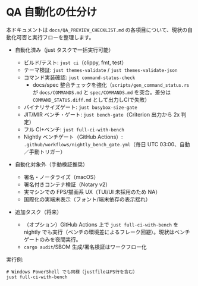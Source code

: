 # QA 自動化の仕分け

本ドキュメントは `docs/QA_PREVIEW_CHECKLIST.md` の各項目について、現状の自動化可否と実行フローを整理します。

- 自動化済み（just タスクで一括実行可能）
  - ビルド/テスト: `just ci`（clippy, fmt, test）
  - テーマ検証: `just themes-validate` / `just themes-validate-json`
  - コマンド実装確認: `just command-status-check`
    - docs/spec 整合チェックを強化（`scripts/gen_command_status.rs` が `docs/COMMANDS.md` と `spec/COMMANDS.md` を突合。差分は `COMMAND_STATUS.diff.md` として出力しCIで失敗）
  - バイナリサイズゲート: `just busybox-size-gate`
  - JIT/MIR ベンチ・ゲート: `just bench-gate`（Criterion 出力から 2x 判定）
  - フル CI+ベンチ: `just full-ci-with-bench`
  - Nightly ベンチゲート（GitHub Actions）: `.github/workflows/nightly_bench_gate.yml`（毎日 UTC 03:00、自動／手動トリガー）

- 自動化対象外（手動検証推奨）
  - 署名・ノータライズ（macOS）
  - 署名付きコンテナ検証（Notary v2）
  - 実マシンでの FPS/描画系 UX（TUI/UI 未採用のため NA）
  - 国際化の実端末表示（フォント/端末依存の表示揺れ）

- 追加タスク（将来）
  - （オプション）GitHub Actions 上で `just full-ci-with-bench` を nightly でも実行（ベンチの環境差によるフレーク回避）。現状はベンチゲートのみを夜間実行。
  - `cargo audit`/SBOM 生成/署名検証はワークフロー化

実行例:

```
# Windows PowerShell でも同様（justfileはPS行を含む）
just full-ci-with-bench
```
